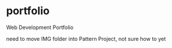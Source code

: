 # portfolio
Web Development Portfolio

need to move IMG folder into Pattern Project, not sure how to yet
